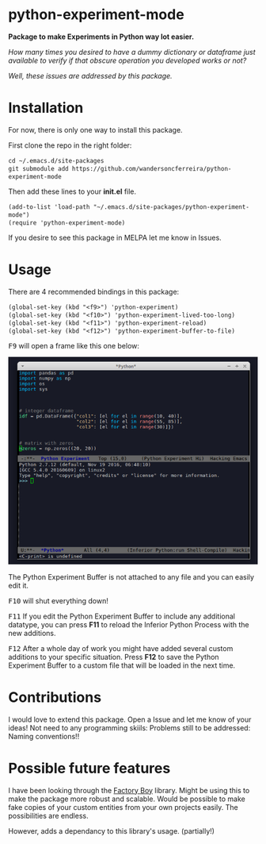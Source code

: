 # python-experiment-mode

**Package to make Experiments in Python way lot easier.**


*How many times you desired to have a dummy dictionary or dataframe just available to verify if that obscure operation you developed works or not?*

*Well, these issues are addressed by this package.*



# Installation
For now, there is only one way to install this package. 

First clone the repo in the right folder:

``` shell
cd ~/.emacs.d/site-packages
git submodule add https://github.com/wandersoncferreira/python-experiment-mode
```

Then add these lines to your **init.el** file.


``` emacs-lisp
(add-to-list 'load-path "~/.emacs.d/site-packages/python-experiment-mode")
(require 'python-experiment-mode)
```

If you desire to see this package in MELPA let me know in Issues.



# Usage

There are 4 recommended bindings in this package:

``` emacs-lisp
(global-set-key (kbd "<f9>") 'python-experiment)
(global-set-key (kbd "<f10>") 'python-experiment-lived-too-long)
(global-set-key (kbd "<f11>") 'python-experiment-reload)
(global-set-key (kbd "<f12>") 'python-experiment-buffer-to-file)
```


<kbd>F9</kbd> will open a frame like this one below:

![Example of the Frame that will be opened.](images/example-frame.png)


The Python Experiment Buffer is not attached to any file and you can easily edit it.


<kbd>F10</kbd> will shut everything down!



<kbd>F11</kbd> If you edit the Python Experiment Buffer to include any additional datatype, you can press **F11** to reload the Inferior Python Process with the new additions.



<kbd>F12</kbd> After a whole day of work you might have added several custom additions to your specific situation. Press **F12** to save the Python Experiment Buffer to a custom file that will be loaded in the next time.





# Contributions

I would love to extend this package. Open a Issue and let me know of your ideas!
Not need to any programming skiils: Problems still to be addressed: Naming conventions!!





# Possible future features

I have been looking through the [Factory Boy](https://factoryboy.readthedocs.io/en/latest/) library. Might be using this to make the package more robust and scalable. Would be possible to make fake copies of your custom entities from your own projects easily. The possibilities are endless. 


However, adds a dependancy to this library's usage. (partially!)
